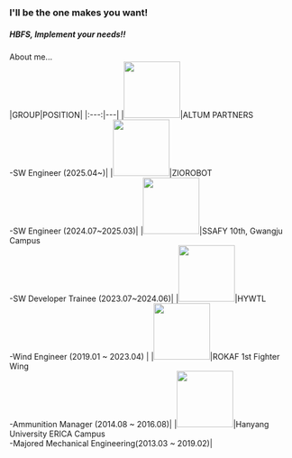 ### I'll be the one makes you want!  
##### HBFS, Implement your needs!!  
  
About me...  
|GROUP|POSITION|
|:---:|---|
|<img src="http://www.altumpartners.co.kr/images/ci/img-ci.png" height="auto" width="100">|ALTUM PARTNERS </br>-SW Engineer (2025.04~)|
|<img src="https://www.ziorobot.com/images/logo_zio_robot.png" height="auto" width="100">|ZIOROBOT </br>-SW Engineer (2024.07~2025.03)|
|<img src="https://img.kr.news.samsung.com/kr/wp-content/uploads/2021/01/%E2%98%85ssafy_logo.jpg" height="autopx" width="100px">|SSAFY 10th, Gwangju Campus</br>-SW Developer Trainee (2023.07~2024.06)|
|<img src="https://res.cloudinary.com/linkareer/image/fetch/f_auto,q_50/https://api.linkareer.com/attachments/233699" height="autopx" width="100px">|HYWTL</br>-Wind Engineer (2019.01 ~ 2023.04)  |
|<img src="https://i.namu.wiki/i/ekJibq-HbY06ZzykP8ISCaOBS6_0hEnJaKvQPj1eub_T8ybth32ajCvFHZxKApdejtXmtGUjKNGQaLTVvmVxNvFimCoxsXioz0AfH1IWI9a-8Fo85ldQGY1jtc-KX22fYzsQwvVk-z0i9dVmRTV6i5IvsPByUyyU4vFB6q06ofI.webp" height="auto" width="100px">|ROKAF 1st Fighter Wing</br> -Ammunition Manager (2014.08 ~ 2016.08)|
|<img src="https://i.namu.wiki/i/ekJibq-HbY06ZzykP8ISCTGvusqlGFMMZoZnmej5i74gmMql3HU5BpkFFHYIjCdu3NPmz_Vj90vkMO50pEEwFSCnb2y35CXDvHhQUqfmE2qJqf-WCtztvZ4S_dgVyjq0Oqq6nbrgdmkHZydYymRhKhZ37lc-lkzMOem7Skgo8qA.svg" height="auto" width="100px">|Hanyang University ERICA Campus</br> -Majored Mechanical Engineering(2013.03 ~ 2019.02)|

<!--
</br><img src="https://img.kr.news.samsung.com/kr/wp-content/uploads/2021/01/%E2%98%85ssafy_logo.jpg" height="100px" width="177px">  
SSAFY 10th, Gwamgju Campus  
-SW Developer Trainee (2023.7~)  
</br>  

</br><img src="https://res.cloudinary.com/linkareer/image/fetch/f_auto,q_50/https://api.linkareer.com/attachments/233699" height="100px" width="157px">  
HYWTL  
-Wind Engineer (2019.1 ~ 2023.4)  
</br>  

</br><img src="https://i.namu.wiki/i/J29SgA0seR-GkyroX_p7T6MGUc7yYFF87eXLCE5L1QUnrVdDdCMIwtZ0PuYWvU9z956w2DDYwkPsFLH0UAGV8DZCMfF0_ammAyIMgE0Hesn0x2gL-3azJDez1vUJ0Q8wMzXfBCAy1C7G-OOafHDLQQ.webp" height="100px" width="100px"> 
 
ROKAF 1st Fighter Wing  
-Annunition Manager (2014.8 ~ 2016.8)
</br>  

</br><img src="https://www.hanyang.ac.kr/html-repositories/images/custom/introduction/img_hy0104_02_0102.png" height="100px" width="100px">  
Hanyang University ERICA Campus  
-Majored Mechanical Engineering(2013.3 ~ 2019.2)
</br>  
-->
